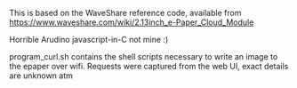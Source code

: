This is based on the WaveShare reference code, available from https://www.waveshare.com/wiki/2.13inch_e-Paper_Cloud_Module

Horrible Arudino javascript-in-C not mine :)

program_curl.sh contains the shell scripts necessary to write an image to the epaper over wifi.  Requests were captured from the web UI, exact details are unknown atm